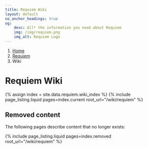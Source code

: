 ```yaml
---
title: Requiem Wiki
layout: default
no_anchor_headings: true
og:
    desc: All* the information you need about Requiem
    img: /img/requiem.png
    img_alt: Requiem Logo
---
```


<nav aria-label="breadcrumb">
    <ol class="breadcrumb">
        <li class="breadcrumb-item"><a href="/">Home</a></li>
        <li class="breadcrumb-item"><a href="/wiki/requiem">Requiem</a></li>
        <li class="breadcrumb-item active" aria-current="page">Wiki</li>
    </ol>
</nav>

# Requiem Wiki

{% assign index = site.data.requiem.wiki_index %}
{% include page_listing.liquid pages=index.current root_url="/wiki/requiem" %}

## Removed content

The following pages describe content that no longer exists:

{% include page_listing.liquid pages=index.removed root_url="/wiki/requiem" %}

